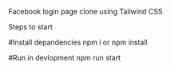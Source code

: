 Facebook login page clone using Tailwind CSS

Steps to start

#Install depandencies
npm i
or
npm install

#Run in devlopment
npm run start
